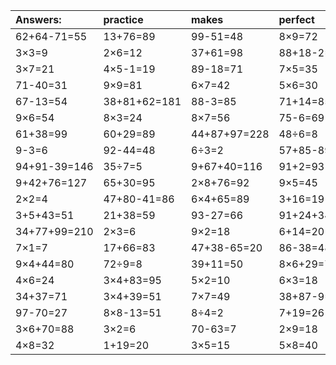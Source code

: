 | Answers: | practice | makes | perfect | ! |
| :--- | :--- | :--- | :--- | :--- |
| 62+64-71=55 | 13+76=89 | 99-51=48 | 8×9=72 | 6×6=36 | 
| 3×3=9 | 2×6=12 | 37+61=98 | 88+18-2=104 | 62-53=9 | 
| 3×7=21 | 4×5-1=19 | 89-18=71 | 7×5=35 | 4×2=8 | 
| 71-40=31 | 9×9=81 | 6×7=42 | 5×6=30 | 7×2=14 | 
| 67-13=54 | 38+81+62=181 | 88-3=85 | 71+14=85 | 7×9=63 | 
| 9×6=54 | 8×3=24 | 8×7=56 | 75-6=69 | 9×7=63 | 
| 61+38=99 | 60+29=89 | 44+87+97=228 | 48÷6=8 | 46+24+40=110 | 
| 9-3=6 | 92-44=48 | 6÷3=2 | 57+85-89=53 | 2×4=8 | 
| 94+91-39=146 | 35÷7=5 | 9+67+40=116 | 91+2=93 | 88-40=48 | 
| 9+42+76=127 | 65+30=95 | 2×8+76=92 | 9×5=45 | 3+37=40 | 
| 2×2=4 | 47+80-41=86 | 6×4+65=89 | 3+16=19 | 56-23=33 | 
| 3+5+43=51 | 21+38=59 | 93-27=66 | 91+24+34=149 | 8×1=8 | 
| 34+77+99=210 | 2×3=6 | 9×2=18 | 6+14=20 | 8×6=48 | 
| 7×1=7 | 17+66=83 | 47+38-65=20 | 86-38=48 | 51-23=28 | 
| 9×4+44=80 | 72÷9=8 | 39+11=50 | 8×6+29=77 | 7×6+4=46 | 
| 4×6=24 | 3×4+83=95 | 5×2=10 | 6×3=18 | 14÷2=7 | 
| 34+37=71 | 3×4+39=51 | 7×7=49 | 38+87-9=116 | 3×4+44=56 | 
| 97-70=27 | 8×8-13=51 | 8÷4=2 | 7+19=26 | 73+78+73=224 | 
| 3×6+70=88 | 3×2=6 | 70-63=7 | 2×9=18 | 2×9+49=67 | 
| 4×8=32 | 1+19=20 | 3×5=15 | 5×8=40 | 17-15=2 | 
